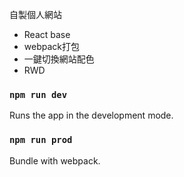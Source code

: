 自製個人網站

- React base
- webpack打包
- 一鍵切換網站配色
- RWD


### `npm run dev`

Runs the app in the development mode.


### `npm run prod`

Bundle with webpack.
